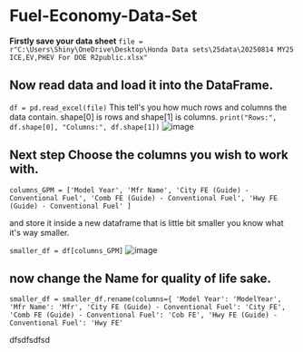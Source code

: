 # Fuel-Economy-Data-Set

**Firstly save your data sheet**
`file = r"C:\Users\Shiny\OneDrive\Desktop\Honda Data sets\25data\20250814 MY25 ICE,EV,PHEV For DOE R2public.xlsx"`

## Now read data and load it into the DataFrame.

`df = pd.read_excel(file)`
This tell's you how much rows and columns the data contain. shape[0] is rows and shape[1] is columns.
`print("Rows:", df.shape[0], "Columns:", df.shape[1])`
![image](https://github.com/user-attachments/assets/d8186ab1-d279-44a2-a9ad-e47e4181c1e1)
## Next step Choose the columns you wish to work with.
`columns_GPM = ['Model Year', 'Mfr Name', 'City FE (Guide) - Conventional Fuel', 'Comb FE (Guide) - Conventional Fuel',
               'Hwy FE (Guide) - Conventional Fuel' ]`

and store it inside a new dataframe that is little bit smaller you know what it's way smaller.

`smaller_df = df[columns_GPM]`
![image](https://github.com/user-attachments/assets/2dbd3fa2-fdc0-4d85-a9bb-99a208d4b48f)


## now change the Name for quality of life sake.

`smaller_df = smaller_df.rename(columns={
    'Model Year': 'ModelYear',
    'Mfr Name': 'Mfr',
    'City FE (Guide) - Conventional Fuel': 'City FE',
    'Comb FE (Guide) - Conventional Fuel': 'Cob FE',
    'Hwy FE (Guide) - Conventional Fuel': 'Hwy FE'`

dfsdfsdfsd

